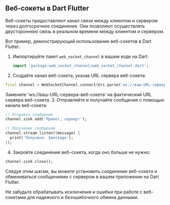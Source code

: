 ## Веб-сокеты в Dart Flutter

Веб-сокеты предоставляют канал связи между клиентом и сервером через долгосрочное соединение. Они позволяют осуществлять двустороннюю связь в реальном времени между клиентом и сервером.

Вот пример, демонстрирующий использование веб-сокетов в Dart Flutter:

1. Импортируйте пакет `web_socket_channel` в вашем коде на Dart:

   ```dart
   import 'package:web_socket_channel/web_socket_channel.dart';
   ```
2. Создайте канал веб-сокета, указав URL сервера веб-сокета:
```dart
final channel = WebSocketChannel.connect(Uri.parse('ws://ваш-URL-сервера-веб-сокета'));
```
Замените 'ws://ваш-URL-сервера-веб-сокета' на фактический URL сервера веб-сокета.
3. Отправляйте и получайте сообщения с помощью канала веб-сокета:
```dart
// Отправка сообщения
channel.sink.add('Привет, сервер!');

// Получение сообщений
channel.stream.listen((message) {
  print('Получено: $message');
});
```
4. Закройте соединение веб-сокета, когда оно больше не нужно:
```dart
channel.sink.close();
```
Следуя этим шагам, вы можете установить соединение веб-сокета и обмениваться сообщениями с сервером в вашем приложении на Dart Flutter.

Не забудьте обрабатывать исключения и ошибки при работе с веб-сокетами для надежного и безошибочного обмена данными.
